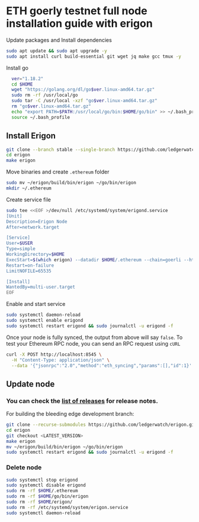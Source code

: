 # ETH goerly testnet full node installation guide with erigon

Update packages and Install dependencies

~~~bash
sudo apt update && sudo apt upgrade -y
sudo apt install curl build-essential git wget jq make gcc tmux -y
~~~

Install go

~~~bash
  ver="1.18.2"
  cd $HOME
  wget "https://golang.org/dl/go$ver.linux-amd64.tar.gz"
  sudo rm -rf /usr/local/go
  sudo tar -C /usr/local -xzf "go$ver.linux-amd64.tar.gz"
  rm "go$ver.linux-amd64.tar.gz"
  echo "export PATH=$PATH:/usr/local/go/bin:$HOME/go/bin" >> ~/.bash_profile
  source ~/.bash_profile
~~~

## Install Erigon

~~~bash
git clone --branch stable --single-branch https://github.com/ledgerwatch/erigon.git
cd erigon
make erigon
~~~

Move binaries and create `.ethereum` folder 

~~~bash
sudo mv ~/erigon/build/bin/erigon ~/go/bin/erigon
mkdir ~/.ethereum
~~~

Create service file

~~~bash
sudo tee <<EOF >/dev/null /etc/systemd/system/erigond.service
[Unit]
Description=Erigon Node
After=network.target

[Service]
User=$USER
Type=simple
WorkingDirectory=$HOME
ExecStart=$(which erigon) --datadir $HOME/.ethereum --chain=goerli --http.vhosts '*' --http.port 8545 --http.addr 0.0.0.0 --http.corsdomain '*' --http.api 'eth,erigon,net,web3,trace,txpool' --ws --private.api.addr=localhost:9090 --metrics --metrics.port 6060 --metrics.addr 0.0.0.0
Restart=on-failure
LimitNOFILE=65535

[Install]
WantedBy=multi-user.target
EOF
~~~

Enable and start service

~~~bash
sudo systemctl daemon-reload
sudo systemctl enable erigond
sudo systemctl restart erigond && sudo journalctl -u erigond -f
~~~

Once your node is fully synced, the output from above will say `false`. To test your Ethereum RPC node, you can send an RPC request using `cURL`

~~~bash
curl -X POST http://localhost:8545 \
  -H "Content-Type: application/json" \
  --data '{"jsonrpc":"2.0","method":"eth_syncing","params":[],"id":1}'
~~~

## Update node
### You can check the [list of releases](https://github.com/ledgerwatch/erigon/releases) for release notes.
For building the bleeding edge development branch:

~~~bash
git clone --recurse-submodules https://github.com/ledgerwatch/erigon.git
cd erigon
git checkout <LATEST_VERSION>
make erigon
mv ~/erigon/build/bin/erigon ~/go/bin/erigon
sudo systemctl restart erigond && sudo journalctl -u erigond -f
~~~

### Delete node 

~~~bash
sudo systemctl stop erigond
sudo systemctl disable erigond
sudo rm -rf $HOME/.ethereum
sudo rm -rf $HOME/go/bin/erigon
sudo rm -rf $HOME/erigon/
sudo rm -rf /etc/systemd/system/erigon.service
sudo systemctl daemon-reload
~~~
